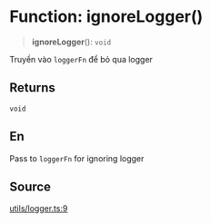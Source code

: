 # Function: ignoreLogger()

> **ignoreLogger**(): `void`

Truyền vào `loggerFn` để bỏ qua logger

## Returns

`void`

## En

Pass to `loggerFn` for ignoring logger

## Source

[utils/logger.ts:9](https://github.com/lehuygiang28/vnpay/blob/e8e94e8a800b1952e47648e8b76237a738bccbb7/src/utils/logger.ts#L9)
